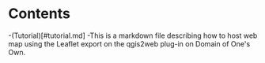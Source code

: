 # Contents
-(Tutorial)[#tutorial.md]
  -This is a markdown file describing how to host web map using the Leaflet export on the qgis2web plug-in on Domain of One's Own.


